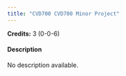 ```yaml
---
title: "CVD700 CVD700 Minor Project"
---
```

**Credits:** 3 (0-0-6)

#### Description
No description available.